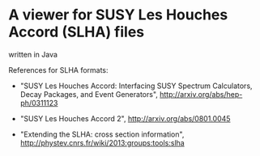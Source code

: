 # A viewer for SUSY Les Houches Accord (SLHA) files 

written in Java

References for SLHA formats:

* "SUSY Les Houches Accord: Interfacing SUSY Spectrum Calculators, 
  Decay Packages, and Event Generators", http://arxiv.org/abs/hep-ph/0311123  

* "SUSY Les Houches Accord 2", http://arxiv.org/abs/0801.0045

* "Extending the SLHA: cross section information", 
   http://phystev.cnrs.fr/wiki/2013:groups:tools:slha

